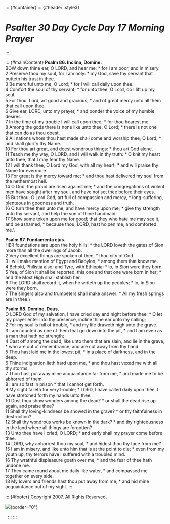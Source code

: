 ::: {#container}
::: {#header .style3}
# *Psalter 30 Day Cycle Day 17 Morning Prayer*
:::

::: {#mainContent}
**Psalm 86. Inclina, Domine.**\
BOW down thine ear, O LORD, and hear me; \* for I am poor, and in
misery.\
2 Preserve thou my soul, for I am holy: \* my God, save thy servant that
putteth his trust in thee.\
3 Be merciful unto me, O Lord; \* for I will call daily upon thee.\
4 Comfort the soul of thy servant; \* for unto thee, O Lord, do I lift
up my soul.\
5 For thou, Lord, art good and gracious, \* and of great mercy unto all
them that call upon thee.\
6 Give ear, LORD, unto my prayer, \* and ponder the voice of my humble
desires.\
7 In the time of my trouble I will call upon thee; \* for thou hearest
me.\
8 Among the gods there is none like unto thee, O Lord; \* there is not
one that can do as thou doest.\
9 All nations whom thou hast made shall come and worship thee, O Lord;
\* and shall glorify thy Name.\
10 For thou art great, and doest wondrous things: \* thou art God
alone.\
11 Teach me thy way, O LORD, and I will walk in thy truth: \* O knit my
heart unto thee, that I may fear thy Name.\
12 I will thank thee, O Lord my God, with all my heart; \* and will
praise thy Name for evermore.\
13 For great is thy mercy toward me; \* and thou hast delivered my soul
from the nethermost hell.\
14 O God, the proud are risen against me; \* and the congregations of
violent men have sought after my soul, and have not set thee before
their eyes.\
15 But thou, O Lord God, art full of compassion and mercy, \*
long-suffering, plenteous in goodness and truth.\
16 O turn thee then unto me, and have mercy upon me; \* give thy
strength unto thy servant, and help the son of thine handmaid.\
17 Show some token upon me for good; that they who hate me may see it,
and be ashamed, \* because thou, LORD, hast holpen me, and comforted
me.\

**Psalm 87. Fundamenta ejus.**\
HER foundations are upon the holy hills: \* the LORD loveth the gates of
Sion more than all the dwellings of Jacob.\
2 Very excellent things are spoken of thee, \* thou city of God.\
3 I will make mention of Egypt and Babylon, \* among them that know me.\
4 Behold, Philistia also; and Tyre, with Ethiopia; \* lo, in Sion were
they born.\
5 Yea, of Sion it shall be reported, this one and that one were born in
her; \* and the Most High shall stablish her.\
6 The LORD shall record it, when he writeth up the peoples; \* lo, in
Sion were they born.\
7 The singers also and trumpeters shall make answer: \* All my fresh
springs are in thee.\

**Psalm 88. Domine, Deus.**\
O LORD God of my salvation, I have cried day and night before thee: \* O
let my prayer enter into thy presence, incline thine ear unto my
calling;\
2 For my soul is full of trouble, \* and my life draweth nigh unto the
grave.\
3 I am counted as one of them that go down into the pit, \* and I am
even as a man that hath no strength;\
4 Cast off among the dead, like unto them that are slain, and lie in the
grave, \* who are out of remembrance, and are cut away from thy hand.\
5 Thou hast laid me in the lowest pit, \* in a place of darkness, and in
the deep.\
6 Thine indignation lieth hard upon me, \* and thou hast vexed me with
all thy storms.\
7 Thou hast put away mine acquaintance far from me, \* and made me to be
abhorred of them.\
8 I am so fast in prison \* that I cannot get forth.\
9 My sight faileth for very trouble; \* LORD, I have called daily upon
thee, I have stretched forth my hands unto thee.\
10 Dost thou show wonders among the dead? \* or shall the dead rise up
again, and praise thee?\
11 Shall thy loving-kindness be showed in the grave? \* or thy
faithfulness in destruction?\
12 Shall thy wondrous works be known in the dark? \* and thy
righteousness in the land where all things are forgotten?\
13 Unto thee have I cried, O LORD; \* and early shall my prayer come
before thee.\
14 LORD, why abhorrest thou my soul, \* and hidest thou thy face from
me?\
15 I am in misery, and like unto him that is at the point to die; \*
even from my youth up, thy terrors have I suffered with a troubled
mind.\
16 Thy wrathful displeasure goeth over me, \* and the fear of thee hath
undone me.\
17 They came round about me daily like water, \* and compassed me
together on every side.\
18 My lovers and friends hast thou put away from me, \* and hid mine
acquaintance out of my sight.
:::

::: {#footer}
Copyright 2007. All Rights Reserved.

![](http://stats.superstats.com/b/ss/DAVIDMCMANNES/1){border="0"}

 
:::
:::
